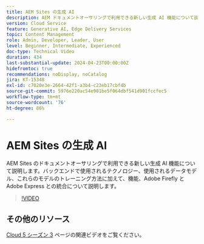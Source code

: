 ```yaml
---
title: AEM Sites の生成 AI
description: AEM ドキュメントオーサリングで利用できる新しい生成 AI 機能について説明します。
version: Cloud Service
feature: Generative AI, Edge Delivery Services
topic: Content Management
role: Admin, Developer, Leader, User
level: Beginner, Intermediate, Experienced
doc-type: Technical Video
duration: 434
last-substantial-update: 2024-04-23T00:00:00Z
hidefromtoc: true
recommendations: noDisplay, noCatalog
jira: KT-15348
exl-id: c7020e3e-2664-42f1-a3b4-c23eb17cbf4b
source-git-commit: 5976e220ac54e901be5f064dbf541d901fccfec5
workflow-type: tm+mt
source-wordcount: '76'
ht-degree: 86%

---
```


# AEM Sites の生成 AI

AEM Sites のドキュメントオーサリングで利用できる新しい生成 AI 機能について説明します。バックエンドで使用されるテクノロジー、使用されるデータモデル、これらのモデルのトレーニング方法に加えて、機能、Adobe Firefly と Adobe Express との統合について説明します。

>[!VIDEO](https://video.tv.adobe.com/v/3428436/?learn=on)

## その他のリソース

[Cloud 5 シーズン 3](../cloud5-season-3.md) ページの関連ビデオをご覧ください。

